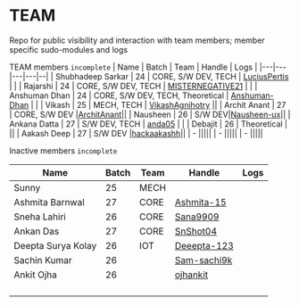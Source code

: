 # TEAM
Repo for public visibility and interaction with team members; member specific sudo-modules and logs

TEAM members `incomplete`
| Name | Batch | Team | Handle | Logs | 
|---|---|---|---|--|
| Shubhadeep Sarkar | 24 | CORE, S/W DEV, TECH | [LuciusPertis](https://github.com/LuciusPertis) | |
| Rajarshi | 24 | CORE, S/W DEV, TECH | [MISTERNEGATIVE21](https://github.com/MISTERNEGATIVE21) | |
| Anshuman Dhan | 24 | CORE, S/W DEV, TECH, Theoretical | [Anshuman-Dhan](https://github.com/Anshuman-Dhan) | |
| Vikash | 25 | MECH, TECH | [VikashAgnihotry](https://github.com/VikashAgnihotry) ||
| Archit Anant | 27 | CORE, S/W DEV |[ArchitAnant](https://github.com/ArchitAnant)||
| Nausheen | 26 | S/W DEV|[Nausheen-ux](https://github.com/Nausheen-ux)||
| Ankana Datta | 27 | S/W DEV, TECH | [anda05](https://github.com/anda05) | |
| Debajit | 26 | Theoretical | []() ||
| Aakash Deep | 27 | S/W DEV |[hackaakashh](https://github.com/hackaakashh)||
| - |||[](https://github.com/)||
| - |||[](https://github.com/)||
| - |||[](https://github.com/)||


Inactive members `incomplete`

| Name | Batch | Team | Handle | Logs |
|---|---|---|---|--|
| Sunny | 25 | MECH | | |
| Ashmita Barnwal | 27 | CORE|[Ashmita-15](https://github.com/Ashmita-15)||
| Sneha Lahiri | 26 | CORE |[Sana9909](https://github.com/Sana9909)||
| Ankan Das | 27 | CORE | [SnShot04](https://github.com/SnShot04)||
| Deepta Surya Kolay| 26 | IOT |[Deeepta-123](https://github.com/Deeepta-123)||
| Sachin Kumar| 26 | | [Sam-sachi9k](https://github.com/Sam-sachi9k) | |
| Ankit Ojha|26||[ojhankit](https://github.com/AnkitOjha)||
||||[](https://github.com/)||
||||[](https://github.com/)||
||||[](https://github.com/)||
||||[](https://github.com/)||



